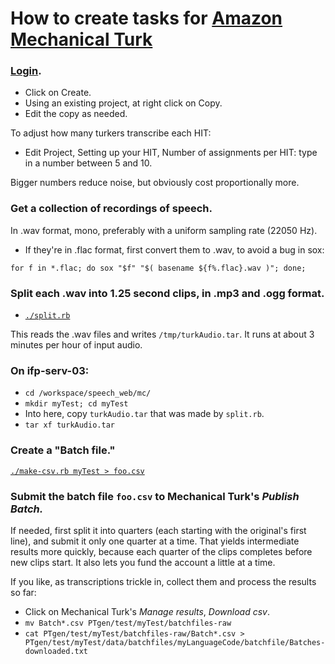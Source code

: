 # How to create tasks for [Amazon Mechanical Turk](https://www.mturk.com/mturk/welcome)

### [Login](https://requester.mturk.com/begin_signin).
- Click on Create.
- Using an existing project, at right click on Copy.
- Edit the copy as needed.

To adjust how many turkers transcribe each HIT:

- Edit Project, Setting up your HIT, Number of assignments per HIT: type in a number between 5 and 10.

Bigger numbers reduce noise, but obviously cost proportionally more.

### Get a collection of recordings of speech.
In .wav format, mono, preferably with a uniform sampling rate (22050 Hz).

- If they're in .flac format, first convert them to .wav, to avoid a bug in sox:

`for f in *.flac; do sox "$f" "$( basename ${f%.flac}.wav )"; done;`
    
### Split each .wav into 1.25 second clips, in .mp3 and .ogg format.

- [`./split.rb`](./split.rb)

This reads the .wav files and writes `/tmp/turkAudio.tar`.
It runs at about 3 minutes per hour of input audio.

### On ifp-serv-03:
- `cd /workspace/speech_web/mc/`
- `mkdir myTest; cd myTest`
- Into here, copy `turkAudio.tar` that was made by `split.rb`.
- `tar xf turkAudio.tar`

### Create a "Batch file."
[`./make-csv.rb myTest > foo.csv`](./make-csv.rb)

### Submit the batch file `foo.csv` to Mechanical Turk's *Publish Batch.*
If needed, first split it into quarters (each starting with the
original's first line), and submit it only one quarter at a time.
That yields intermediate results more quickly, because each quarter of
the clips completes before new clips start.  It also lets you fund
the account a little at a time.

If you like, as transcriptions trickle in, collect them and process the results so far:

- Click on Mechanical Turk's *Manage results*, *Download csv*.
- `mv Batch*.csv PTgen/test/myTest/batchfiles-raw`
- `cat PTgen/test/myTest/batchfiles-raw/Batch*.csv > PTgen/test/myTest/data/batchfiles/myLanguageCode/batchfile/Batches-downloaded.txt`
